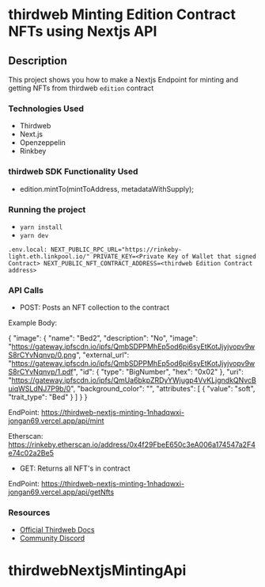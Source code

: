 # thirdweb Minting Edition Contract NFTs using Nextjs API

## Description

This project shows you how to make a Nextjs Endpoint for minting and getting NFTs from thirdweb `edition` contract

### Technologies Used

- Thirdweb
- Next.js
- Openzeppelin
- Rinkbey

### thirdweb SDK Functionality Used

- edition.mintTo(mintToAddress, metadataWithSupply);

### Running the project

- `yarn install`
- `yarn dev`

`
.env.local:
NEXT_PUBLIC_RPC_URL="https://rinkeby-light.eth.linkpool.io/"
PRIVATE_KEY=<Private Key of Wallet that signed Contract>
NEXT_PUBLIC_NFT_CONTRACT_ADDRESS=<thirdweb Edition Contract address>
`
### API Calls

- POST: Posts an NFT collection to the contract

Example Body:  

{
    "image": {
        "name": "Bed2",
        "description": "No",
        "image": "https://gateway.ipfscdn.io/ipfs/QmbSDPPMhEp5od6pi6syEtKotJjyjvopv9wS8rCYvNqnvp/0.png",
        "external_url": "https://gateway.ipfscdn.io/ipfs/QmbSDPPMhEp5od6pi6syEtKotJjyjvopv9wS8rCYvNqnvp/1.pdf",
        "id": {
            "type": "BigNumber",
            "hex": "0x02"
        },
        "uri": "https://gateway.ipfscdn.io/ipfs/QmUa6bkpZRDyYWjugp4VvKLjgndkQNvcBuiqWSLdNJ7P9b/0",
        "background_color": "",
        "attributes": [
            {
                "value": "soft",
                "trait_type": "Bed"
            }
        ]
    }
}


EndPoint: https://thirdweb-nextjs-minting-1nhadqwxi-jongan69.vercel.app/api/mint

Etherscan: https://rinkeby.etherscan.io/address/0x4f29FbeE650c3eA006a174547a2F4e74c02a2Be5

- GET: Returns all NFT's in contract

EndPoint: https://thirdweb-nextjs-minting-1nhadqwxi-jongan69.vercel.app/api/getNfts


### Resources

- [Official Thirdweb Docs](https://docs.thirdeb.com)
- [Community Discord](https://discord.gg/thirdweb)
# thirdwebNextjsMintingApi
